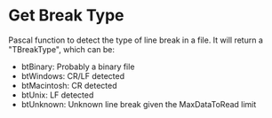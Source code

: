 # Get Break Type

Pascal function to detect the type of line break in a file. It will return a "TBreakType", which can be:

- btBinary: Probably a binary file
- btWindows: CR/LF detected
- btMacintosh: CR detected
- btUnix: LF detected
- btUnknown: Unknown line break given the MaxDataToRead limit